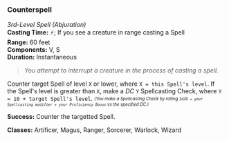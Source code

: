 ### Counterspell
*3rd-Level Spell (Abjuration)*  
**Casting Time:** ⚡; If you see a creature in range casting a Spell  
**Range:** 60 feet  
**Components:** V, S  
**Duration:** Instantaneous  

> *You attempt to interrupt a creature in the process of casting a spell.*

Counter target Spell of level `X` or lower, where `X = this Spell's level`. If the Spell's level is greater than `X`, make a *DC* `Y` Spellcasting Check, where `Y = 10 + target Spell's level`. <sub><sup> *(You make a Spellcasting Check by rolling `1d20 + your Spellcasting modifier + your Proficiency Bonus` vs the specified DC.)* </sup></sub>

**Success:** Counter the targetted Spell.

**Classes:** Artificer, Magus, Ranger, Sorcerer, Warlock, Wizard
